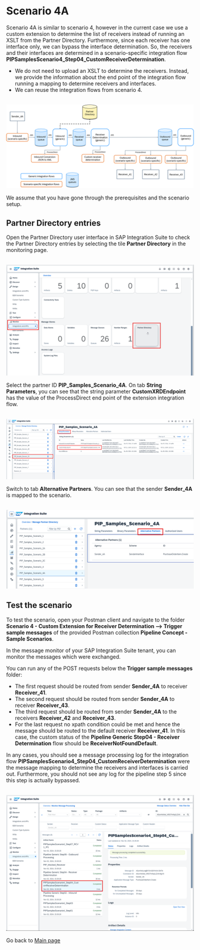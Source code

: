 # Scenario 4A

Scenario 4A is similar to scenario 4, however in the current case we use a custom extension to determine the list of receivers instead of running an XSLT
from the Partner Directory. Furthermore, since each receiver has one interface only, we can bypass the interface determination. So, the receivers and their interfaces
are determined in a scenario-specific integration flow **PIPSamplesScenario4_Step04_CustomReceiverDetermination**.
- We do not need to upload an XSLT to determine the receivers. Instead, we provide the information about the end point of the integration flow running a mapping to determine receivers and interfaces.
- We can reuse the integration flows from scenario 4.

<br>![](/images/Scenario_4A.png)

We assume that you have gone through the prerequisites and the scenario setup.

## Partner Directory entries

Open the Partner Directory user interface in SAP Integration Suite to check the Partner Directory entries by selecting the tile **Partner Directory** in the monitoring page.

<br>![](/images/17_02_Scenario4A_PDTile.png)

Select the partner ID **PIP_Samples_Scenario_4A**. On tab **String Parameters**, you can see that the string parameter **CustomXRDEndpoint** has the value of the ProcessDirect end point of the extension integration flow.

<br>![](/images/17_03_Scenario4A_PDStringParameter.png)

Switch to tab **Alternative Partners**. You can see that the sender **Sender_4A** is mapped to the scenario.

<br>![](/images/17_04_Scenario4A_PDAlternativePartner.png)

## Test the scenario
To test the scenario, open your Postman client and navigate to the folder **Scenario 4 -  Custom Extension for Receiver Determination --> Trigger sample messages** of the provided Postman collection **Pipeline Concept - Sample Scenarios**.

In the message monitor of your SAP Integration Suite tenant, you can monitor the messages which were exchanged.

You can run any of the POST requests below the **Trigger sample messages** folder:
- The first request should be routed from sender **Sender_4A** to receiver **Receiver_41**.
- The second request should be routed from sender **Sender_4A** to receiver **Receiver_43**.
- The third request should be routed from sender **Sender_4A** to the receivers **Receiver_42** and **Receiver_43**.
- For the last request no xpath condition could be met and hence the message should be routed to the default receiver **Receiver_41**. In this case, the custom status of the **Pipeline Generic Step04 - Receiver Determination** flow should be **ReceiverNotFoundDefault**.

In any cases, you should see a message processing log for the integration flow **PIPSamplesScenario4_Step04_CustomReceiverDetermination** were the message mapping to determine the receivers and interfaces is carried out.
Furthermore, you should not see any log for the pipeline step 5 since this step is actually bypassed.

<br>![](/images/17_01_Scenario4A_MPL.png)

Go back to [Main page](../../README.md)
